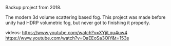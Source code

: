 Backup project from 2018.

The modern 3d volume scattering based fog.
This project was made before unity had HDRP volumetric fog, but never got to finishing it properly.

videos:
https://www.youtube.com/watch?v=XYjiLqu4uw4
https://www.youtube.com/watch?v=OaEEoSa3OiY&t=153s
